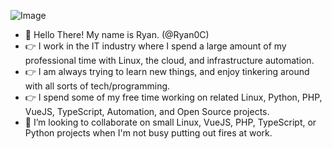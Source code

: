![Image](https://media.tenor.com/p5q73vRBB5sAAAAC/obiwan-hellothere.gif)
- 👋 Hello There! My name is Ryan. (@Ryan0C)
- 👉 I work in the IT industry where I spend a large amount of my professional time with Linux, the cloud, and infrastructure automation.
- 👉 I am always trying to learn new things, and enjoy tinkering around with all sorts of tech/programming.
- 👉 I spend some of my free time working on related Linux, Python, PHP, VueJS, TypeScript, Automation, and Open Source projects.
- 👀 I’m looking to collaborate on small Linux, VueJS, PHP, TypeScript, or Python projects when I'm not busy putting out fires at work.

<!---
Ryan0C/Ryan0C is a ✨ special ✨ repository because its `README.md` (this file) appears on your GitHub profile.
You can click the Preview link to take a look at your changes.
--->
